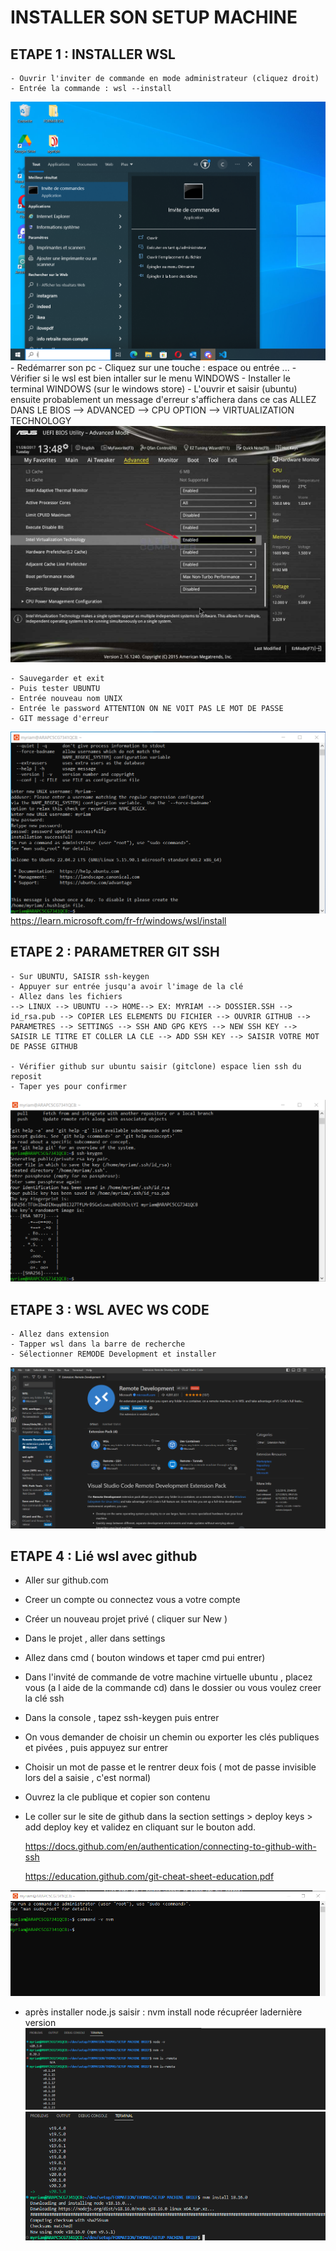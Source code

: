 
# INSTALLER SON SETUP MACHINE


## ETAPE 1 : INSTALLER WSL
    - Ouvrir l'inviter de commande en mode administrateur (cliquez droit)
    - Entrée la commande : wsl --install
![df](./images/Capture001.png)
    - Redémarrer son pc
    - Cliquez sur une touche : espace ou entrée ...
    - Vérifier si le wsl est bien intaller sur le menu WINDOWS
    - Installer le terminal WINDOWS (sur le windows store)
    - L'ouvrir et saisir (ubuntu) ensuite probablement un message d'erreur s'affichera dans ce cas ALLEZ DANS LE BIOS --> ADVANCED --> CPU OPTION --> VIRTUALIZATION TECHNOLOGY
![df](./images/bios-enable-virtualization.jpg)

    - Sauvegarder et exit
    - Puis tester UBUNTU
    - Entrée nouveau nom UNIX
    - Entrée le password ATTENTION ON NE VOIT PAS LE MOT DE PASSE
    - GIT message d'erreur
![df](./images/Capture.png)
    https://learn.microsoft.com/fr-fr/windows/wsl/install


## ETAPE 2 : PARAMETRER GIT SSH
    - Sur UBUNTU, SAISIR ssh-keygen
    - Appuyer sur entrée jusqu'a avoir l'image de la clé
    - Allez dans les fichiers 
    --> LINUX --> UBUNTU --> HOME--> EX: MYRIAM --> DOSSIER.SSH --> id_rsa.pub --> COPIER LES ELEMENTS DU FICHIER --> OUVRIR GITHUB --> PARAMETRES --> SETTINGS --> SSH AND GPG KEYS --> NEW SSH KEY --> SAISIR LE TITRE ET COLLER LA CLE --> ADD SSH KEY --> SAISIR VOTRE MOT DE PASSE GITHUB

    - Vérifier github sur ubuntu saisir (gitclone) espace lien ssh du reposit
    - Taper yes pour confirmer
![df](./images/key%20ssh.PNG)


## ETAPE 3 : WSL AVEC WS CODE

    - Allez dans extension
    - Tapper wsl dans la barre de recherche
    - Sélectionner REMODE Development et installer

![df](./images/remote%20wsl%20vsc.PNG)


## ETAPE 4 : Lié wsl avec github

- Aller sur github.com
- Creer un compte ou connectez vous a votre compte
- Créer un nouveau projet privé ( cliquer sur New )
- Dans le projet , aller dans settings
- Allez dans cmd ( bouton windows et taper cmd pui entrer)
- Dans l'invité de commande de votre machine virtuelle ubuntu , placez   vous (a l aide de la commande cd) dans le dossier ou vous voulez creer la clé ssh
- Dans la console , tapez ssh-keygen puis entrer
- On vous demander de choisir un chemin ou exporter les clés publiques et pivées , puis appuyez sur entrer
- Choisir un mot de passe et le rentrer deux fois ( mot de passe invisible lors del a saisie , c'est normal)
- Ouvrez la  cle publique et copier son contenu
- Le coller sur le site de github dans la section settings > deploy keys > add deploy key et validez en cliquant sur le bouton add.
  
  https://docs.github.com/en/authentication/connecting-to-github-with-ssh

  https://education.github.com/git-cheat-sheet-education.pdf


![fdsfsd](./images/nvmPNG.PNG)


- après installer node.js
saisir : 
nvm install node
récupréer ladernière version 
![fdsfsd](./images/node.PNG)
![fdsfsd](./images/node%202.PNG)
